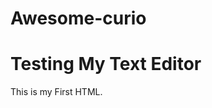 # Awesome-curio
<!DOCTYPE html>
<html>
    <head>
        <title> First HTML Document</title>
     <head>
     <body>
     <h1> Testing My Text Editor</h1>
     <p> This is my First HTML. </p>
     </body>
<html>
